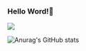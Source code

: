 ### Hello Word!👋

<a href="[버튼을 눌렀을 때 이동할 링크](https://judyalwayswantscarrot.tistory.com/)" target="_blank"><img src="https://img.shields.io/badge/뱃지레이블-FFFFFF?style=for-the-badge&logo=tistory&logoColor=000000"/></a>


<!--
**JungYoonShin/JungYoonShin** is a ✨ _special_ ✨ repository because its `README.md` (this file) appears on your GitHub profile.

Here are some ideas to get you started:

- 🔭 I’m currently working on ...
- 🌱 I’m currently learning ...
- 👯 I’m looking to collaborate on ...
- 🤔 I’m looking for help with ...
- 💬 Ask me about ...
- 📫 How to reach me: ...
- 😄 Pronouns: ...
- ⚡ Fun fact: ...
-->
![Anurag's GitHub stats](https://github-readme-stats.vercel.app/api?username=JungYoonShin&show_icons=true&theme=radical)
